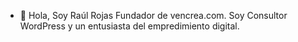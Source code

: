 - 👋 Hola, Soy Raúl Rojas Fundador de vencrea.com. Soy Consultor WordPress y un entusiasta del empredimiento digital.

<!---
autodidactanetve/autodidactanetve is a ✨ special ✨ repository because its `README.md` (this file) appears on your GitHub profile.
You can click the Preview link to take a look at your changes.
--->
